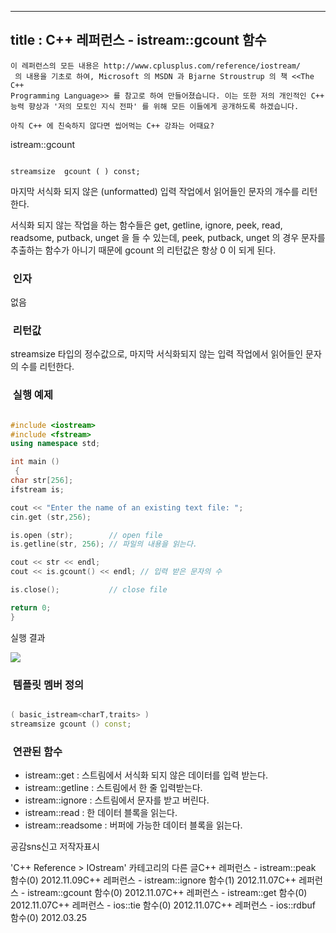 ----------------
title : C++ 레퍼런스 - istream::gcount 함수
--------------








```warning
이 레퍼런스의 모든 내용은 http://www.cplusplus.com/reference/iostream/
 의 내용을 기초로 하여, Microsoft 의 MSDN 과 Bjarne Stroustrup 의 책 <<The C++ 
Programming Language>> 를 참고로 하여 만들어졌습니다. 이는 또한 저의 개인적인 C++ 능력 향상과 '저의 모토인 지식 전파' 를 위해 모든 이들에게 공개하도록 하겠습니다.
```

```info
아직 C++ 에 친숙하지 않다면 씹어먹는 C++ 강좌는 어때요?
```




istream::gcount




```info

streamsize  gcount ( ) const;
```



마지막 서식화 되지 않은 (unformatted) 입력 작업에서 읽어들인 문자의 개수를 리턴한다. 


서식화 되지 않는 작업을 하는 함수들은 get, getline, ignore, peek, read, readsome, putback, unget 을 들 수 있는데, peek, putback, unget 의 경우 문자를 추출하는 함수가 아니기 때문에 gcount 의 리턴값은 항상 0 이 되게 된다.






###  인자




없음



###  리턴값




streamsize 타입의 정수값으로, 마지막 서식화되지 않는 입력 작업에서 읽어들인 문자의 수를 리턴한다. 



###  실행 예제


```cpp

#include <iostream>
#include <fstream>
using namespace std;

int main ()
 {
char str[256];
ifstream is;

cout << "Enter the name of an existing text file: ";
cin.get (str,256);

is.open (str);        // open file
is.getline(str, 256); // 파일의 내용을 읽는다.

cout << str << endl;
cout << is.gcount() << endl; // 입력 받은 문자의 수

is.close();           // close file

return 0;
}
```



실행 결과




![](http://img1.daumcdn.net/thumb/R1920x0/?fname=http%3A%2F%2Fcfile8.uf.tistory.com%2Fimage%2F1320A43E509A5E7910D3F4)







###  템플릿 멤버 정의


```cpp

( basic_istream<charT,traits> )
streamsize gcount () const;
```






###  연관된 함수


* istream::get
 : 스트림에서 서식화 되지 않은 데이터를 입력 받는다.
* istream::getline
 : 스트림에서 한 줄 입력받는다. 
* istream::ignore
 : 스트림에서 문자를 받고 버린다. 
* istream::read : 한 데이터 블록을 읽는다.
* istream::readsome : 버퍼에 가능한 데이터 블록을 읽는다. 



공감sns신고
저작자표시

'C++ Reference > IOstream' 카테고리의 다른 글C++ 레퍼런스 - istream::peak 함수(0)
2012.11.09C++ 레퍼런스 - istream::ignore 함수(1)
2012.11.07C++ 레퍼런스 - istream::gcount 함수(0)
2012.11.07C++ 레퍼런스 - istream::get 함수(0)
2012.11.07C++ 레퍼런스 - ios::tie 함수(0)
2012.11.07C++ 레퍼런스 - ios::rdbuf 함수(0)
2012.03.25

